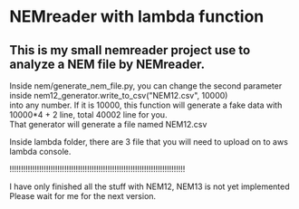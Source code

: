 # NEMreader with lambda function

This is my small nemreader project use to analyze a NEM file by NEMreader.
----------------------------------------------------------------------------

Inside nem/generate_nem_file.py, you can change the second parameter inside nem12_generator.write_to_csv("NEM12.csv", 10000)\
into any number. If it is 10000, this function will generate a fake data with 10000*4 + 2 line, total 40002 line for you.\
That generator will generate a file named NEM12.csv

Inside lambda folder, there are 3 file that you will need to upload on to aws lambda console.

!!!!!!!!!!!!!!!!!!!!!!!!!!!!!!!!!!!!!!!!!!!!!!!!!!!!!!!!!!!!!!!!!!!!!!!!!!!!!

I have only finished all the stuff with NEM12, NEM13 is not yet implemented\
Please wait for me for the next version.
